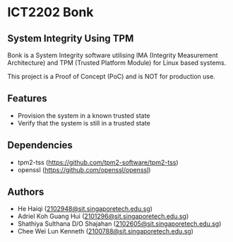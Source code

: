 # ICT2202 Bonk
## System Integrity Using TPM

Bonk is a System Integrity software utilising IMA (Integrity Measurement Architecture) and TPM (Trusted Platform Module) for Linux based systems.

This project is a Proof of Concept (PoC) and is NOT for production use.

## Features
- Provision the system in a known trusted state
- Verify that the system is still in a trusted state

## Dependencies
- tpm2-tss (https://github.com/tpm2-software/tpm2-tss)
- openssl (https://github.com/openssl/openssl)

## Authors
- He Haiqi (2102948@sit.singaporetech.edu.sg)
- Adriel Koh Guang Hui (2101296@sit.singaporetech.edu.sg)
- Shathiya Sulthana D/O Shajahan (2102605@sit.singaporetech.edu.sg)
- Chee Wei Lun Kenneth (2100788@sit.singaporetech.edu.sg)
